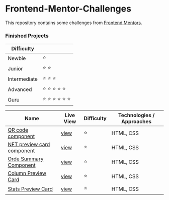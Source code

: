 # Frontend-Mentor-Challenges

This repository contains some challenges from [Frontend Mentors](https://www.frontendmentor.io/challenges). 

### Finished Projects

|Difficulty | |
|---|---|
| Newbie | :star: |
| Junior | :star: :star: |
| Intermediate | :star: :star: :star:  |
| Advanced | :star: :star: :star: :star: :star: |
| Guru | :star: :star: :star: :star: :star: :star: |

| Name                                                                                                                                                                                            |Live View|Difficulty| Technologies / Approaches |
|-------------------------------------------------------------------------------------------------------------------------------------------------------------------------------------------------|---|---|---------------------------|
| [QR code component](https://github.com/iscanabdulhalik/Frontend-Mentor-Chalange-master/tree/master/src/QR%20code%20component)                                                                                    | [view](https://iscanabdulhalik.github.io/Frontend-Mentor-Chalange-master/src/QR%20code%20component/) | :star:   | HTML, CSS                 |
| [NFT preview card component](https://github.com/iscanabdulhalik/Frontend-Mentor-Chalange-master/tree/master/src/nft%20prewiev)                                                                | [view](https://iscanabdulhalik.github.io/Frontend-Mentor-Chalange-master/src/nft%20prewiev/) | :star:   | HTML, CSS                 |
| [Orde Summary Component](https://github.com/iscanabdulhalik/Frontend-Mentor-Chalange-master/tree/master/src/order-summary-component-main)                                                                | [view](https://iscanabdulhalik.github.io/Frontend-Mentor-Chalange-master/src/order-summary-component-main) | :star:   | HTML, CSS                 |
| [Column Preview Card](https://github.com/iscanabdulhalik/Frontend-Mentor-Chalange-master/tree/master/src/column-preview-card)                                                                | [view](https://iscanabdulhalik.github.io/Frontend-Mentor-Chalange-master/src/column-preview-card) | :star:   | HTML, CSS                 |
| [Stats Preview Card](https://github.com/iscanabdulhalik/Frontend-Mentor-Chalange-master/tree/master/src/Stats%20preview%20card%20compononent)                                                                | [view](https://iscanabdulhalik.github.io/Frontend-Mentor-Chalange-master/src/column-preview-card) | :star:   | HTML, CSS                 |